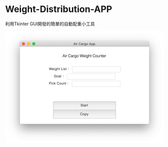 # Weight-Distribution-APP
利用Tkinter GUI開發的簡單的自動配重小工具

![image](https://github.com/iverson1234tw/Weight-Distribution-APP/blob/master/APP%20View.png?raw=true)
